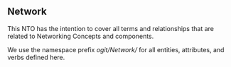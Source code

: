 Network
-----

This NTO has the intention to cover all terms and relationships that are related to Networking Concepts and components.

We use the namespace prefix *ogit/Network/* for all entities, attributes, and verbs defined here.

